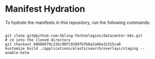 
# Manifest Hydration

To hydrate the manifests in this repository, run the following commands:

```shell

git clone git@github.com:Sbling-Technologies/datacenter-k8s.git
# cd into the cloned directory
git checkout 60688979c22bc90fc92997bfb8a2a6be32315ca0
kustomize build ./applications/elasticsearch/overlays/staging --enable-helm
```